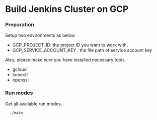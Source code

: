# Build Jenkins Cluster on GCP

### Preparation

Setup two environments as below.

* GCP_PROJECT_ID: the project ID you want to work with.
* GCP_SERVICE_ACCOUNT_KEY : the file path of service account key

Also, please make sure you have installed necessary tools.

* gcloud
* kubectl
* openssl

### Run modes

Get all available run modes.

```bash
  ./make
```
